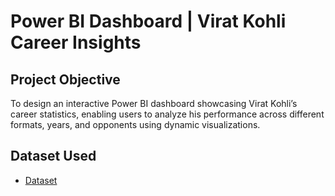 # Power BI Dashboard | Virat Kohli Career Insights
## Project Objective
To design an interactive Power BI dashboard showcasing Virat Kohli’s career statistics, enabling users to analyze his performance across different formats, years, and opponents using dynamic visualizations.

## Dataset Used
- <a href="https://github.com/anupammishra11/Virat-kohli-stats/blob/main/virat%20kohli%20stats%20.xlsx">Dataset</a>
